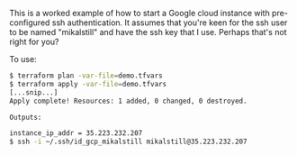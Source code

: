 This is a worked example of how to start a Google cloud instance with
pre-configured ssh authentication. It assumes that you're keen for the
ssh user to be named "mikalstill" and have the ssh key that I use.
Perhaps that's not right for you?

To use:

```bash
$ terraform plan -var-file=demo.tfvars 
$ terraform apply -var-file=demo.tfvars
[...snip...]
Apply complete! Resources: 1 added, 0 changed, 0 destroyed.

Outputs:

instance_ip_addr = 35.223.232.207
$ ssh -i ~/.ssh/id_gcp_mikalstill mikalstill@35.223.232.207
```